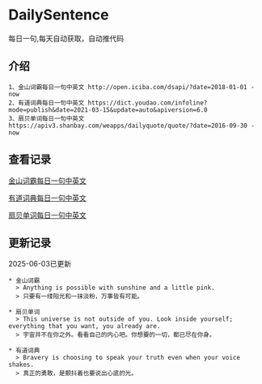 # DailySentence

每日一句,每天自动获取，自动推代码

## 介绍

```
1、金山词霸每日一句中英文 http://open.iciba.com/dsapi/?date=2018-01-01 - now
2、有道词典每日一句中英文 https://dict.youdao.com/infoline?mode=publish&date=2021-03-15&update=auto&apiversion=6.0
3、扇贝单词每日一句中英文 https://apiv3.shanbay.com/weapps/dailyquote/quote/?date=2016-09-30 - now
```

## 查看记录

[金山词霸每日一句中英文](./data/iciba/)

[有道词典每日一句中英文](./data/youdao/)

[扇贝单词每日一句中英文](./data/shanbay/)

## 更新记录
2025-06-03已更新 
```
* 金山词霸
  > Anything is possible with sunshine and a little pink.
  > 只要有一缕阳光和一抹淡粉，万事皆有可能。

* 扇贝单词
  > This universe is not outside of you. Look inside yourself; everything that you want, you already are.
  > 宇宙并不在你之外。看看自己的内心吧。你想要的一切，都已尽在你身。

* 有道词典
  > Bravery is choosing to speak your truth even when your voice shakes.
  > 真正的勇敢，是颤抖着也要说出心底的光。

```
